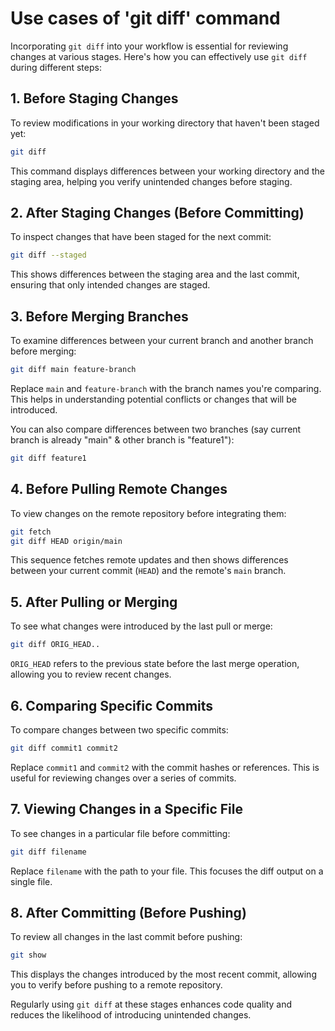 # Use cases of 'git diff' command

Incorporating `git diff` into your workflow is essential for reviewing changes at various stages. Here's how you can effectively use `git diff` during different steps:

## 1. Before Staging Changes

To review modifications in your working directory that haven't been staged yet:

```bash
git diff
```

This command displays differences between your working directory and the staging area, helping you verify unintended changes before staging.

## 2. After Staging Changes (Before Committing)

To inspect changes that have been staged for the next commit:

```bash
git diff --staged
```

This shows differences between the staging area and the last commit, ensuring that only intended changes are staged.

## 3. Before Merging Branches

To examine differences between your current branch and another branch before merging:

```bash
git diff main feature-branch
```

Replace `main` and `feature-branch` with the branch names you're comparing. This helps in understanding potential conflicts or changes that will be introduced.

You can also compare differences between two branches (say current branch is already "main" & other branch is "feature1"):

```bash
git diff feature1
```

## 4. Before Pulling Remote Changes

To view changes on the remote repository before integrating them:

```bash
git fetch
git diff HEAD origin/main
```

This sequence fetches remote updates and then shows differences between your current commit (`HEAD`) and the remote's `main` branch.

## 5. After Pulling or Merging

To see what changes were introduced by the last pull or merge:

```bash
git diff ORIG_HEAD..
```

`ORIG_HEAD` refers to the previous state before the last merge operation, allowing you to review recent changes.

## 6. Comparing Specific Commits

To compare changes between two specific commits:

```bash
git diff commit1 commit2
```

Replace `commit1` and `commit2` with the commit hashes or references. This is useful for reviewing changes over a series of commits.

## 7. Viewing Changes in a Specific File

To see changes in a particular file before committing:

```bash
git diff filename
```

Replace `filename` with the path to your file. This focuses the diff output on a single file.

## 8. After Committing (Before Pushing)

To review all changes in the last commit before pushing:

```bash
git show
```

This displays the changes introduced by the most recent commit, allowing you to verify before pushing to a remote repository.

Regularly using `git diff` at these stages enhances code quality and reduces the likelihood of introducing unintended changes.
